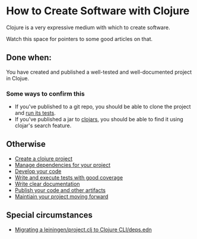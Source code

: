 # How to Create Software with Clojure

Clojure is a very expressive medium with which to create software.

Watch this space for pointers to some good articles on that.

## Done when:

You have created and published a well-tested and well-documented project in Clojue.

### Some ways to confirm this

- If you've published to a git repo, you should be able to clone the project and [run its tests].
- If you've published a jar to [clojars](https://clojars.org/), you should be able to find it using clojar's search feature.


## Otherwise
- [Create a clojure project]
- [Manage dependencies for your project]
- [Develop your code]
- [Write and execute tests with good coverage]
- [Write clear documentation]
- [Publish your code and other artifacts]
- [Maintiain your project moving forward]

## Special circumstances
- [Migrating a leiningen/project.clj to Clojure CLI/deps.edn]


[Migrating a leiningen/project.clj to Clojure CLI/deps.edn]:./ToMigrateLeinToClojureCLI.md
[Create a clojure project]:./ToCreateAClojureProject.md
[Develop your code]:./ToDevelopYourCode.md
[Manage dependencies for your project]:./ToManageDependencies.md
[Publish your code and other artifacts]:./ToPublishYourCodeAndArtifacts.md
[Write and execute tests with good coverage]:./ToWriteAndExecuteTests.md
[Write clear documentation]:./ToManageDocumentation.md
[run its tests]:./ToWriteAndExecuteTests.md
[Maintiain your project moving forward]:./ToMaintainYourProject.md
